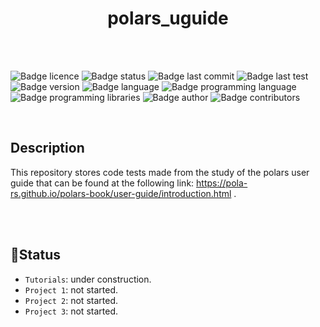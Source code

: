 <h1 align="center"> polars_uguide </h1>

</br>
</br>

![Badge licence](https://img.shields.io/badge/licence-GNU_GPLv3-orange)
![Badge status](https://img.shields.io/badge/status-under_construction-yellow)
![Badge last commit](https://img.shields.io/badge/last_commit-May_2023-brightgreen)
![Badge last test](https://img.shields.io/badge/last_test-success-brightgreen)
![Badge version](https://img.shields.io/badge/version-beta_0.0.1-blue)
![Badge language](https://img.shields.io/badge/language-US_english-blue)
![Badge programming language](https://img.shields.io/badge/programming_language-Jupiter_Notebooks/Python-orange)
![Badge programming libraries](https://img.shields.io/badge/programming_libraries-Polars-orange)
![Badge author](https://img.shields.io/badge/author-Ignacio_Herrera-blue)
![Badge contributors](https://img.shields.io/badge/contributors-None-blue)

</br>

## Description
This repository stores code tests made from the study of the polars user guide that can be found at the following link: https://pola-rs.github.io/polars-book/user-guide/introduction.html .
 
</br>
</br>

## :hammer:Status

- `Tutorials`: under construction.
- `Project 1`: not started.
- `Project 2`: not started.
- `Project 3`: not started.




